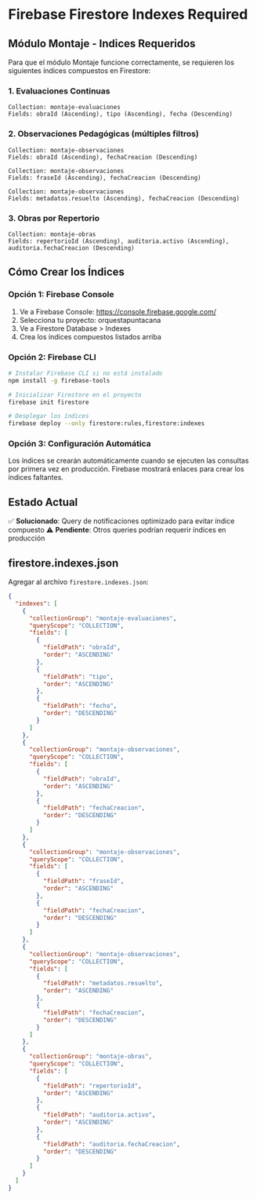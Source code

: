 # Firebase Firestore Indexes Required

## Módulo Montaje - Indices Requeridos

Para que el módulo Montaje funcione correctamente, se requieren los siguientes índices compuestos en Firestore:

### 1. Evaluaciones Continuas
```
Collection: montaje-evaluaciones
Fields: obraId (Ascending), tipo (Ascending), fecha (Descending)
```

### 2. Observaciones Pedagógicas (múltiples filtros)
```
Collection: montaje-observaciones
Fields: obraId (Ascending), fechaCreacion (Descending)
```

```
Collection: montaje-observaciones  
Fields: fraseId (Ascending), fechaCreacion (Descending)
```

```
Collection: montaje-observaciones
Fields: metadatos.resuelto (Ascending), fechaCreacion (Descending)
```

### 3. Obras por Repertorio
```
Collection: montaje-obras
Fields: repertorioId (Ascending), auditoria.activo (Ascending), auditoria.fechaCreacion (Descending)
```

## Cómo Crear los Índices

### Opción 1: Firebase Console
1. Ve a Firebase Console: https://console.firebase.google.com/
2. Selecciona tu proyecto: orquestapuntacana
3. Ve a Firestore Database > Indexes
4. Crea los índices compuestos listados arriba

### Opción 2: Firebase CLI
```bash
# Instalar Firebase CLI si no está instalado
npm install -g firebase-tools

# Inicializar Firestore en el proyecto
firebase init firestore

# Desplegar los índices
firebase deploy --only firestore:rules,firestore:indexes
```

### Opción 3: Configuración Automática
Los índices se crearán automáticamente cuando se ejecuten las consultas por primera vez en producción. Firebase mostrará enlaces para crear los índices faltantes.

## Estado Actual

✅ **Solucionado**: Query de notificaciones optimizado para evitar índice compuesto
⚠️ **Pendiente**: Otros queries podrían requerir índices en producción

## firestore.indexes.json

Agregar al archivo `firestore.indexes.json`:

```json
{
  "indexes": [
    {
      "collectionGroup": "montaje-evaluaciones",
      "queryScope": "COLLECTION",
      "fields": [
        {
          "fieldPath": "obraId",
          "order": "ASCENDING"
        },
        {
          "fieldPath": "tipo", 
          "order": "ASCENDING"
        },
        {
          "fieldPath": "fecha",
          "order": "DESCENDING"
        }
      ]
    },
    {
      "collectionGroup": "montaje-observaciones",
      "queryScope": "COLLECTION", 
      "fields": [
        {
          "fieldPath": "obraId",
          "order": "ASCENDING"
        },
        {
          "fieldPath": "fechaCreacion",
          "order": "DESCENDING"
        }
      ]
    },
    {
      "collectionGroup": "montaje-observaciones",
      "queryScope": "COLLECTION",
      "fields": [
        {
          "fieldPath": "fraseId", 
          "order": "ASCENDING"
        },
        {
          "fieldPath": "fechaCreacion",
          "order": "DESCENDING"
        }
      ]
    },
    {
      "collectionGroup": "montaje-observaciones",
      "queryScope": "COLLECTION",
      "fields": [
        {
          "fieldPath": "metadatos.resuelto",
          "order": "ASCENDING"
        },
        {
          "fieldPath": "fechaCreacion", 
          "order": "DESCENDING"
        }
      ]
    },
    {
      "collectionGroup": "montaje-obras",
      "queryScope": "COLLECTION",
      "fields": [
        {
          "fieldPath": "repertorioId",
          "order": "ASCENDING"
        },
        {
          "fieldPath": "auditoria.activo",
          "order": "ASCENDING"
        },
        {
          "fieldPath": "auditoria.fechaCreacion",
          "order": "DESCENDING"
        }
      ]
    }
  ]
}
```
